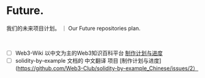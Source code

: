 # Future.
我们的未来项目计划。  ｜  Our Future repositories plan.
 
 <br>
 
 - [ ]    Web3-Wiki   以中文为主的Web3知识百科平台   [制作计划与进度](https://github.com/Web3-Club/Web3wiki-Website/issues/7)<be>
 - [ ]    solidity-by-example 文档的 中文翻译 项目  [制作计划与进度] (https://github.com/Web3-Club/solidity-by-example_Chinese/issues/2）
